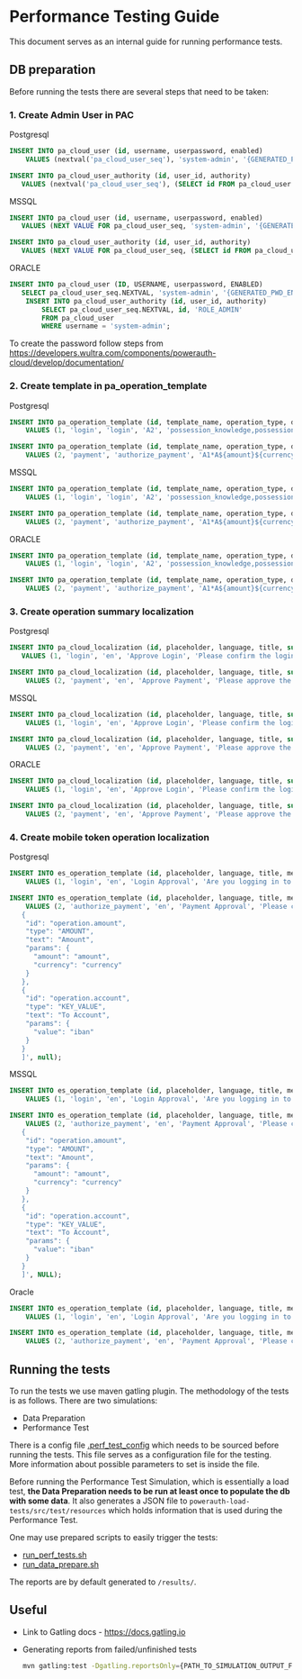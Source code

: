 # Performance Testing Guide

This document serves as an internal guide for running performance tests.

## DB preparation

Before running the tests there are several steps that need to be taken:

### 1. Create Admin User in PAC

Postgresql

```sql
INSERT INTO pa_cloud_user (id, username, userpassword, enabled)
    VALUES (nextval('pa_cloud_user_seq'), 'system-admin', '{GENERATED_PWD_ENCODED}', true);

INSERT INTO pa_cloud_user_authority (id, user_id, authority)
   VALUES (nextval('pa_cloud_user_seq'), (SELECT id FROM pa_cloud_user WHERE username = 'system-admin'), 'ROLE_ADMIN');
```

MSSQL

```sql
INSERT INTO pa_cloud_user (id, username, userpassword, enabled) 
   VALUES (NEXT VALUE FOR pa_cloud_user_seq, 'system-admin', '{GENERATED_PWD_ENCODED}', 1);

INSERT INTO pa_cloud_user_authority (id, user_id, authority)
   VALUES (NEXT VALUE FOR pa_cloud_user_seq, (SELECT id FROM pa_cloud_user WHERE username = 'system-admin'), 'ROLE_ADMIN');
```

ORACLE

```sql
INSERT INTO pa_cloud_user (ID, USERNAME, userpassword, ENABLED)
   SELECT pa_cloud_user_seq.NEXTVAL, 'system-admin', '{GENERATED_PWD_ENCODED}', 1 FROM DUAL;
    INSERT INTO pa_cloud_user_authority (id, user_id, authority)
        SELECT pa_cloud_user_seq.NEXTVAL, id, 'ROLE_ADMIN'
        FROM pa_cloud_user
        WHERE username = 'system-admin';
```

To create the password follow steps
from https://developers.wultra.com/components/powerauth-cloud/develop/documentation/

### 2. Create template in pa_operation_template

Postgresql

```sql
INSERT INTO pa_operation_template (id, template_name, operation_type, data_template, signature_type, max_failure_count, expiration)
    VALUES (1, 'login', 'login', 'A2', 'possession_knowledge,possession_biometry', 5, 300);

INSERT INTO pa_operation_template (id, template_name, operation_type, data_template, signature_type, max_failure_count, expiration)
    VALUES (2, 'payment', 'authorize_payment', 'A1*A${amount}${currency}*I${iban}', 'possession_knowledge,possession_biometry', 5, 300);
```

MSSQL

```sql
INSERT INTO pa_operation_template (id, template_name, operation_type, data_template, signature_type, max_failure_count, expiration) 
    VALUES (1, 'login', 'login', 'A2', 'possession_knowledge,possession_biometry', 5, 300);

INSERT INTO pa_operation_template (id, template_name, operation_type, data_template, signature_type, max_failure_count, expiration)
    VALUES (2, 'payment', 'authorize_payment', 'A1*A${amount}${currency}*I${iban}', 'possession_knowledge,possession_biometry', 5, 300);
```

ORACLE

```sql
INSERT INTO pa_operation_template (id, template_name, operation_type, data_template, signature_type, max_failure_count, expiration)
    VALUES (1, 'login', 'login', 'A2', 'possession_knowledge,possession_biometry', 5, 300);

INSERT INTO pa_operation_template (id, template_name, operation_type, data_template, signature_type, max_failure_count, expiration)
    VALUES (2, 'payment', 'authorize_payment', 'A1*A${amount}${currency}*I${iban}', 'possession_knowledge,possession_biometry', 5, 300);
```

### 3. Create operation summary localization

Postgresql

```sql
INSERT INTO pa_cloud_localization (id, placeholder, language, title, summary)
   VALUES (1, 'login', 'en', 'Approve Login', 'Please confirm the login request.');

INSERT INTO pa_cloud_localization (id, placeholder, language, title, summary)
    VALUES (2, 'payment', 'en', 'Approve Payment', 'Please approve the payment of ${amount} ${currency} to account ${iban}.');
```

MSSQL

```sql
INSERT INTO pa_cloud_localization (id, placeholder, language, title, summary)
    VALUES (1, 'login', 'en', 'Approve Login', 'Please confirm the login request.');

INSERT INTO pa_cloud_localization (id, placeholder, language, title, summary)
    VALUES (2, 'payment', 'en', 'Approve Payment', 'Please approve the payment of ${amount} ${currency} to account ${iban}.');
```

ORACLE

```sql
INSERT INTO pa_cloud_localization (id, placeholder, language, title, summary)
    VALUES (1, 'login', 'en', 'Approve Login', 'Please confirm the login request.');

INSERT INTO pa_cloud_localization (id, placeholder, language, title, summary)
    VALUES (2, 'payment', 'en', 'Approve Payment', 'Please approve the payment of ${amount} ${currency} to account ${iban}.');
```

### 4. Create mobile token operation localization

Postgresql

```sql
INSERT INTO es_operation_template (id, placeholder, language, title, message, attributes, ui)
    VALUES (1, 'login', 'en', 'Login Approval', 'Are you logging in to the internet banking?', null, null);

INSERT INTO es_operation_template (id, placeholder, language, title, message, attributes, ui)
    VALUES (2, 'authorize_payment', 'en', 'Payment Approval', 'Please confirm the payment', '[
   {
    "id": "operation.amount",
    "type": "AMOUNT",
    "text": "Amount",
    "params": {
      "amount": "amount",
      "currency": "currency"
    }
   },
   {
    "id": "operation.account",
    "type": "KEY_VALUE",
    "text": "To Account",
    "params": {
      "value": "iban"
    }
   }
   ]', null);
```

MSSQL

```sql
INSERT INTO es_operation_template (id, placeholder, language, title, message, attributes, ui)
    VALUES (1, 'login', 'en', 'Login Approval', 'Are you logging in to the internet banking?', NULL, NULL);

INSERT INTO es_operation_template (id, placeholder, language, title, message, attributes, ui)
    VALUES (2, 'authorize_payment', 'en', 'Payment Approval', 'Please confirm the payment', '[
   {
    "id": "operation.amount",
    "type": "AMOUNT",
    "text": "Amount",
    "params": {
      "amount": "amount",
      "currency": "currency"
    }
   },
   {
    "id": "operation.account",
    "type": "KEY_VALUE",
    "text": "To Account",
    "params": {
      "value": "iban"
    }
   }
   ]', NULL);
```

Oracle

```sql
INSERT INTO es_operation_template (id, placeholder, language, title, message, attributes, ui)
    VALUES (1, 'login', 'en', 'Login Approval', 'Are you logging in to the internet banking?', NULL, NULL);

INSERT INTO es_operation_template (id, placeholder, language, title, message, attributes, ui)
    VALUES (2, 'authorize_payment', 'en', 'Payment Approval', 'Please confirm the payment', '[{"id": "operation.amount", "type": "AMOUNT", "text": "Amount", "params": {"amount": "amount", "currency": "currency"}}, {"id": "operation.account", "type": "KEY_VALUE", "text": "To Account", "params": {"value": "iban"}}]', NULL);
```

## Running the tests

To run the tests we use maven gatling plugin. The methodology of the tests is as follows. There are two simulations:

- Data Preparation
- Performance Test

There is a config file [.perf_test_config](./../powerauth-load-tests/src/test/resources/.perf_test_config) which needs
to be sourced before running the tests. This file serves as a configuration file for the testing. More information about
possible parameters to set is inside the file.

Before running the Performance Test Simulation, which is essentially a load test, **the Data Preparation needs to be run
at least once to populate the db with some data**. It also generates a JSON file
to `powerauth-load-tests/src/test/resources` which holds information that is used during the Performance Test.

One may use prepared scripts to easily trigger the tests:

- [run_perf_tests.sh](./../powerauth-load-tests/src/test/resources/run_perf_tests.sh)
- [run_data_prepare.sh](./../powerauth-load-tests/src/test/resources/run_data_prepare.sh)

The reports are by default generated to `/results/`.

## Useful

- Link to Gatling docs - https://docs.gatling.io

- Generating reports from failed/unfinished tests
  ```bash
  mvn gatling:test -Dgatling.reportsOnly={PATH_TO_SIMULATION_OUTPUT_FOLDER}
  ```

